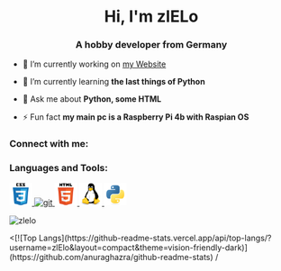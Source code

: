 <h1 align="center">Hi, I'm zlELo</h1>
<h3 align="center">A hobby developer from Germany</h3>

- 🔭 I’m currently working on [my Website](https://github.com/zlElo/zlELo.github.io)

- 🌱 I’m currently learning **the last things of Python**

- 💬 Ask me about **Python, some HTML**

- ⚡ Fun fact **my main pc is a Raspberry Pi 4b with Raspian OS**

<h3 align="left">Connect with me:</h3>
<p align="left">
</p>

<h3 align="left">Languages and Tools:</h3>
<p align="left"> <a href="https://www.w3schools.com/css/" target="_blank" rel="noreferrer"> <img src="https://raw.githubusercontent.com/devicons/devicon/master/icons/css3/css3-original-wordmark.svg" alt="css3" width="40" height="40"/> </a> <a href="https://git-scm.com/" target="_blank" rel="noreferrer"> <img src="https://www.vectorlogo.zone/logos/git-scm/git-scm-icon.svg" alt="git" width="40" height="40"/> </a> <a href="https://www.w3.org/html/" target="_blank" rel="noreferrer"> <img src="https://raw.githubusercontent.com/devicons/devicon/master/icons/html5/html5-original-wordmark.svg" alt="html5" width="40" height="40"/> </a> <a href="https://www.linux.org/" target="_blank" rel="noreferrer"> <img src="https://raw.githubusercontent.com/devicons/devicon/master/icons/linux/linux-original.svg" alt="linux" width="40" height="40"/> </a> <a href="https://www.python.org" target="_blank" rel="noreferrer"> <img src="https://raw.githubusercontent.com/devicons/devicon/master/icons/python/python-original.svg" alt="python" width="40" height="40"/> </a> </p>


<p><img align="center" src="https://github-readme-streak-stats.herokuapp.com/?user=zlelo&" alt="zlelo" /></p>
<p><[![Top Langs](https://github-readme-stats.vercel.app/api/top-langs/?username=zlElo&layout=compact&theme=vision-friendly-dark)](https://github.com/anuraghazra/github-readme-stats) /</p>


<!---
zlElo/zlElo is a ✨ special ✨ repository because its `README.md` (this file) appears on your GitHub profile.
You can click the Preview link to take a look at your changes.
--->
